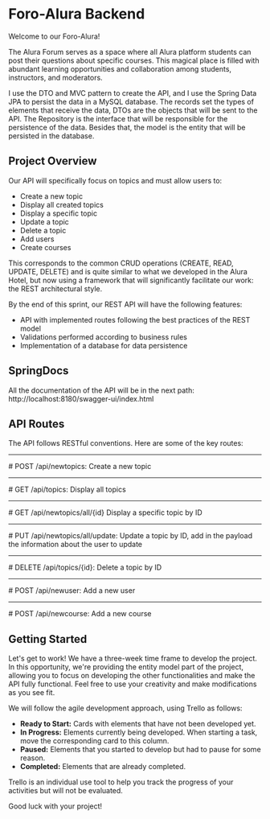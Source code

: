 # Foro-Alura Backend

Welcome to our Foro-Alura!

The Alura Forum serves as a space where all Alura platform students can post their questions about specific courses. This magical place is filled with abundant learning opportunities and collaboration among students, instructors, and moderators.

I use the DTO and MVC pattern to create the API, and I use the Spring Data JPA to persist the data in a MySQL database.
The records set the types of elements that receive the data, DTOs are the objects that will be sent to the API.
The Repository is the interface that will be responsible for the persistence of the data.
Besides that, the model is the entity that will be persisted in the database.
## Project Overview

Our API will specifically focus on topics and must allow users to:

- Create a new topic
- Display all created topics
- Display a specific topic
- Update a topic
- Delete a topic
- Add users
- Create courses
  

This corresponds to the common CRUD operations (CREATE, READ, UPDATE, DELETE) and is quite similar to what we developed in the Alura Hotel, but now using a framework that will significantly facilitate our work: the REST architectural style.

By the end of this sprint, our REST API will have the following features:

- API with implemented routes following the best practices of the REST model
- Validations performed according to business rules
- Implementation of a database for data persistence

## SpringDocs

All the documentation of the API will be in the next path:
http://localhost:8180/swagger-ui/index.html

## API Routes

The API follows RESTful conventions. Here are some of the key routes:

<hr>
# POST /api/newtopics: Create a new topic
<hr>
# GET /api/topics: Display all topics
<hr>
# GET /api/newtopics/all/{id} Display a specific topic by ID
<hr>
# PUT /api/newtopics/all/update: Update a topic by ID, add in the payload the information about the user to update
<hr>
# DELETE /api/topics/{id}: Delete a topic by ID
<hr>
# POST /api/newuser: Add a new user
<hr>
# POST /api/newcourse: Add a new course

## Getting Started

Let's get to work! We have a three-week time frame to develop the project. In this opportunity, we're providing the entity model part of the project, allowing you to focus on developing the other functionalities and make the API fully functional. Feel free to use your creativity and make modifications as you see fit.

We will follow the agile development approach, using Trello as follows:

- **Ready to Start:** Cards with elements that have not been developed yet.
- **In Progress:** Elements currently being developed. When starting a task, move the corresponding card to this column.
- **Paused:** Elements that you started to develop but had to pause for some reason.
- **Completed:** Elements that are already completed.

Trello is an individual use tool to help you track the progress of your activities but will not be evaluated.

Good luck with your project!
